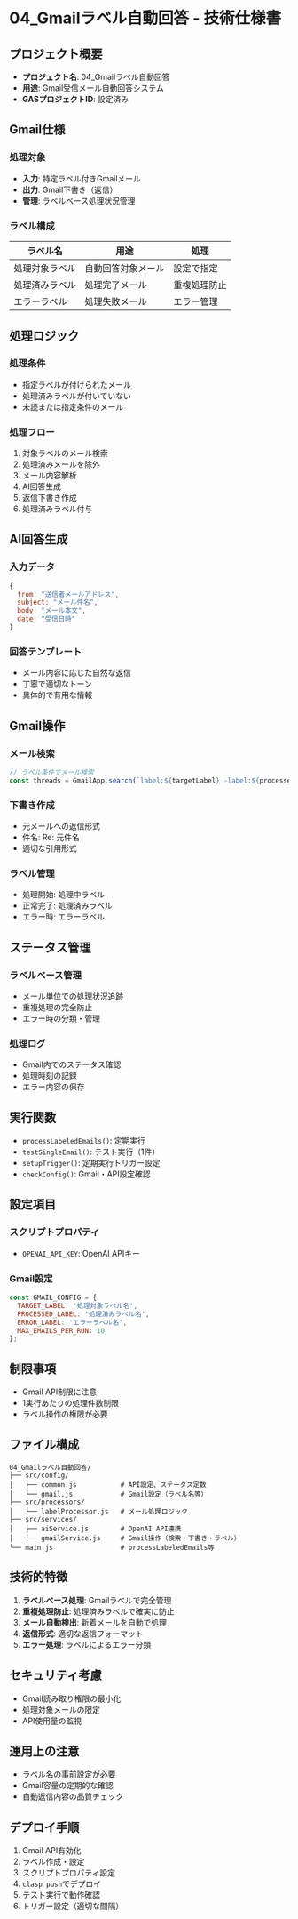 # 04_Gmailラベル自動回答 - 技術仕様書

## プロジェクト概要
- **プロジェクト名**: 04_Gmailラベル自動回答
- **用途**: Gmail受信メール自動回答システム
- **GASプロジェクトID**: 設定済み

## Gmail仕様
### 処理対象
- **入力**: 特定ラベル付きGmailメール
- **出力**: Gmail下書き（返信）
- **管理**: ラベルベース処理状況管理

### ラベル構成
| ラベル名 | 用途 | 処理 |
|---|---|---|
| 処理対象ラベル | 自動回答対象メール | 設定で指定 |
| 処理済みラベル | 処理完了メール | 重複処理防止 |
| エラーラベル | 処理失敗メール | エラー管理 |

## 処理ロジック
### 処理条件
- 指定ラベルが付けられたメール
- 処理済みラベルが付いていない
- 未読または指定条件のメール

### 処理フロー
1. 対象ラベルのメール検索
2. 処理済みメールを除外
3. メール内容解析
4. AI回答生成
5. 返信下書き作成
6. 処理済みラベル付与

## AI回答生成
### 入力データ
```javascript
{
  from: "送信者メールアドレス",
  subject: "メール件名",
  body: "メール本文",
  date: "受信日時"
}
```

### 回答テンプレート
- メール内容に応じた自然な返信
- 丁寧で適切なトーン
- 具体的で有用な情報

## Gmail操作
### メール検索
```javascript
// ラベル条件でメール検索
const threads = GmailApp.search(`label:${targetLabel} -label:${processedLabel}`);
```

### 下書き作成
- 元メールへの返信形式
- 件名: Re: 元件名
- 適切な引用形式

### ラベル管理
- 処理開始: 処理中ラベル
- 正常完了: 処理済みラベル
- エラー時: エラーラベル

## ステータス管理
### ラベルベース管理
- メール単位での処理状況追跡
- 重複処理の完全防止
- エラー時の分類・管理

### 処理ログ
- Gmail内でのステータス確認
- 処理時刻の記録
- エラー内容の保存

## 実行関数
- `processLabeledEmails()`: 定期実行
- `testSingleEmail()`: テスト実行（1件）
- `setupTrigger()`: 定期実行トリガー設定
- `checkConfig()`: Gmail・API設定確認

## 設定項目
### スクリプトプロパティ
- `OPENAI_API_KEY`: OpenAI APIキー

### Gmail設定
```javascript
const GMAIL_CONFIG = {
  TARGET_LABEL: '処理対象ラベル名',
  PROCESSED_LABEL: '処理済みラベル名',
  ERROR_LABEL: 'エラーラベル名',
  MAX_EMAILS_PER_RUN: 10
};
```

## 制限事項
- Gmail API制限に注意
- 1実行あたりの処理件数制限
- ラベル操作の権限が必要

## ファイル構成
```
04_Gmailラベル自動回答/
├── src/config/
│   ├── common.js           # API設定、ステータス定数
│   └── gmail.js            # Gmail設定（ラベル名等）
├── src/processors/
│   └── labelProcessor.js   # メール処理ロジック
├── src/services/
│   ├── aiService.js        # OpenAI API連携
│   └── gmailService.js     # Gmail操作（検索・下書き・ラベル）
└── main.js                 # processLabeledEmails等
```

## 技術的特徴
1. **ラベルベース処理**: Gmailラベルで完全管理
2. **重複処理防止**: 処理済みラベルで確実に防止
3. **メール自動検出**: 新着メールを自動で処理
4. **返信形式**: 適切な返信フォーマット
5. **エラー処理**: ラベルによるエラー分類

## セキュリティ考慮
- Gmail読み取り権限の最小化
- 処理対象メールの限定
- API使用量の監視

## 運用上の注意
- ラベル名の事前設定が必要
- Gmail容量の定期的な確認
- 自動返信内容の品質チェック

## デプロイ手順
1. Gmail API有効化
2. ラベル作成・設定
3. スクリプトプロパティ設定
4. `clasp push`でデプロイ
5. テスト実行で動作確認
6. トリガー設定（適切な間隔）